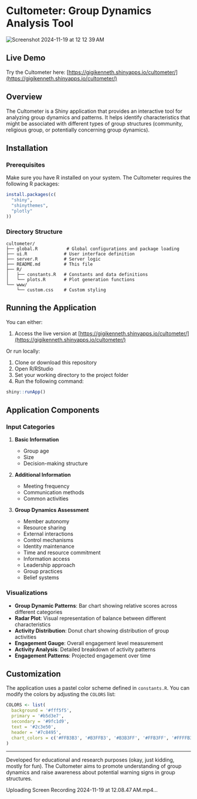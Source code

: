 # Cultometer: Group Dynamics Analysis Tool
![Screenshot 2024-11-19 at 12 12 39 AM](https://github.com/user-attachments/assets/09606ea2-d92d-481b-a5f3-e599c9a15955)

## Live Demo

Try the Cultometer here: [https://gigikenneth.shinyapps.io/cultometer/](https://gigikenneth.shinyapps.io/cultometer/)

## Overview

The Cultometer is a Shiny application that provides an interactive tool for analyzing group dynamics and patterns. It helps identify characteristics that might be associated with different types of group structures (community, religious group, or potentially concerning group dynamics). 

## Installation

### Prerequisites
Make sure you have R installed on your system. The Cultometer requires the following R packages:
```R
install.packages(c(
  "shiny",
  "shinythemes",
  "plotly"
))
```

### Directory Structure
```
cultometer/
├── global.R           # Global configurations and package loading
├── ui.R              # User interface definition
├── server.R          # Server logic
├── README.md         # This file
├── R/
│   ├── constants.R   # Constants and data definitions
│   └── plots.R       # Plot generation functions
└── www/
    └── custom.css    # Custom styling
```

## Running the Application
You can either:
1. Access the live version at [https://gigikenneth.shinyapps.io/cultometer/](https://gigikenneth.shinyapps.io/cultometer/)

Or run locally:
1. Clone or download this repository
2. Open R/RStudio
3. Set your working directory to the project folder
4. Run the following command:
```R
shiny::runApp()
```

## Application Components

### Input Categories
1. **Basic Information**
   - Group age
   - Size
   - Decision-making structure

2. **Additional Information**
   - Meeting frequency
   - Communication methods
   - Common activities

3. **Group Dynamics Assessment**
   - Member autonomy
   - Resource sharing
   - External interactions
   - Control mechanisms
   - Identity maintenance
   - Time and resource commitment
   - Information access
   - Leadership approach
   - Group practices
   - Belief systems

### Visualizations
- **Group Dynamic Patterns**: Bar chart showing relative scores across different categories
- **Radar Plot**: Visual representation of balance between different characteristics
- **Activity Distribution**: Donut chart showing distribution of group activities
- **Engagement Gauge**: Overall engagement level measurement
- **Activity Analysis**: Detailed breakdown of activity patterns
- **Engagement Patterns**: Projected engagement over time

## Customization
The application uses a pastel color scheme defined in `constants.R`. You can modify the colors by adjusting the `COLORS` list:
```R
COLORS <- list(
  background = '#fff5f5',
  primary = '#b5d3e7',
  secondary = '#9fc1d9',
  text = '#2c3e50',
  header = '#7c8495',
  chart_colors = c('#FFB3B3', '#B3FFB3', '#B3B3FF', '#FFB3FF', '#FFFFB3', '#B3FFFF')
)
```

---
Developed for educational and research purposes (okay, just kidding, mostly for fun). The Cultometer aims to promote understanding of group dynamics and raise awareness about potential warning signs in group structures.



Uploading Screen Recording 2024-11-19 at 12.08.47 AM.mp4…


